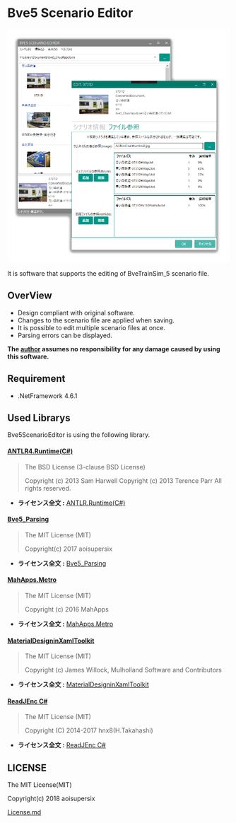 Bve5 Scenario Editor
===

![bve5ScenarioEditor](images/bve5scenarioeditor.png)

It is software that supports the editing of BveTrainSim_5 scenario file.

## OverView
- Design compliant with original software.
- Changes to the scenario file are applied when saving.
- It is possible to edit multiple scenario files at once.
- Parsing errors can be displayed.

**The [author](https://github.com/aoisupersix) assumes no responsibility for any damage caused by using this software.**

## Requirement
- .NetFramework 4.6.1

## Used Librarys
Bve5ScenarioEditor is using the following library.

#### [ANTLR4.Runtime(C#)](https://github.com/tunnelvisionlabs/antlr4cs)
>The BSD License (3-clause BSD License)
>
>Copyright (c) 2013 Sam Harwell
>Copyright (c) 2013 Terence Parr
>All rights reserved.

*  **ライセンス全文 :** [ANTLR.Runtime(C#)](https://raw.githubusercontent.com/tunnelvisionlabs/antlr4cs/master/LICENSE.txt)

#### [Bve5_Parsing](https://github.com/aoisupersix/Bve5_Parsing)
>The MIT License (MIT)
>
>Copyright(c) 2017 aoisupersix

*  **ライセンス全文 :** [Bve5_Parsing](https://github.com/aoisupersix/Bve5_Parsing/blob/master/License.md)

#### [MahApps.Metro](https://github.com/MahApps/MahApps.Metro/tree/master)
>The MIT License (MIT)
>
>Copyright (c) 2016 MahApps

* **ライセンス全文 :** [MahApps.Metro](https://github.com/MahApps/MahApps.Metro/blob/master/LICENSE)

#### [MaterialDesigninXamlToolkit](https://github.com/ButchersBoy/MaterialDesignInXamlToolkit)
>The MIT License (MIT)
>
>Copyright (c) James Willock,  Mulholland Software and Contributors

* **ライセンス全文 :** [MaterialDesigninXamlToolkit](https://github.com/ButchersBoy/MaterialDesignInXamlToolkit/blob/master/LICENSE)

#### [ReadJEnc C#](https://github.com/hnx8/ReadJEnc)
>The MIT License (MIT)
>
>Copyright (C) 2014-2017 hnx8(H.Takahashi)

* **ライセンス全文 :** [ReadJEnc C#](http://hp.vector.co.jp/authors/VA055804/HNXgrep/ReadJEnc_Readme.txt)

## LICENSE
The MIT License(MIT)

Copyright(c) 2018 aoisupersix

[License.md](License.md)
